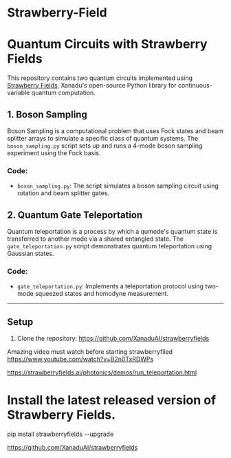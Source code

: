 # Strawberry-Field 
# Quantum Circuits with Strawberry Fields

This repository contains two quantum circuits implemented using [Strawberry Fields](https://strawberryfields.ai/), Xanadu's open-source Python library for continuous-variable quantum computation.

## 1. Boson Sampling

Boson Sampling is a computational problem that uses Fock states and beam splitter arrays to simulate a specific class of quantum systems. The `boson_sampling.py` script sets up and runs a 4-mode boson sampling experiment using the Fock basis.

### Code:
- `boson_sampling.py`: The script simulates a boson sampling circuit using rotation and beam splitter gates.

## 2. Quantum Gate Teleportation

Quantum teleportation is a process by which a qumode's quantum state is transferred to another mode via a shared entangled state. The `gate_teleportation.py` script demonstrates quantum teleportation using Gaussian states.

### Code:
- `gate_teleportation.py`: Implements a teleportation protocol using two-mode squeezed states and homodyne measurement.

---

## Setup

1. Clone the repository:
https://github.com/XanaduAI/strawberryfields

Amazing video must watch before starting strawberryfiled
https://www.youtube.com/watch?v=B2n0TxRDWPs

https://strawberryfields.ai/photonics/demos/run_teleportation.html


# Install the latest released version of Strawberry Fields.
pip install strawberryfields --upgrade

https://github.com/XanaduAI/strawberryfields

